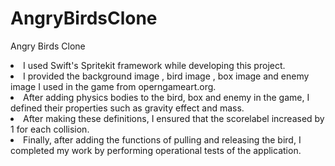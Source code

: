 # AngryBirdsClone


Angry Birds Clone

<li>I used Swift's Spritekit framework while developing this project. </li>
<li>I provided the background image , bird image , box image and enemy image I used in the game from operngameart.org. </li>
<li>After adding physics bodies to the bird, box and enemy in the game, I defined their properties such as gravity effect and mass. </li>
<li>After making these definitions, I ensured that the scorelabel increased by 1 for each collision. </li>
<li>Finally, after adding the functions of pulling and releasing the bird, I completed my work by performing operational tests of the application. </li>



